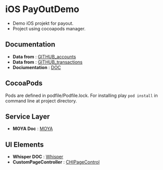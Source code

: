 # iOS PayOutDemo

- Demo iOS projekt for payout.
- Project using cocoapods manager.

## Documentation
- **Data from** : [GITHUB_accounts](https://github.com/marek-hajducak/payoutJSON/blob/master/db.json) 
- **Data from** : [GITHUB_transactions](https://github.com/marek-hajducak/payOutJSONTransaction/blob/master/db.json) 
- **Dociumentation** : [DOC](https://my-json-server.typicode.com/marek-hajducak/payoutJSON)

## CocoaPods
Pods are defined in podfile/Podfile.lock. For installing play `pod install`  in command line at project directory.

## Service Layer
- **MOYA Doc** : [MOYA](https://github.com/Moya/Moya) 

## UI Elements
- **Whisper DOC** : [Whisper](https://github.com/hyperoslo/Whisper) 
- **CustomPageController** : [CHIPageControl](https://github.com/ChiliLabs/CHIPageControl)
